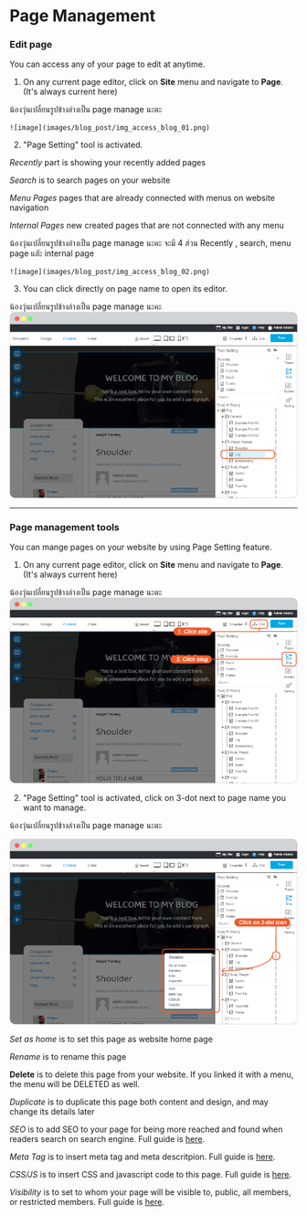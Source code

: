 # Page Management

### Edit page

You can access any of your page to edit at anytime.

1. On any current page editor, click on **Site** menu and navigate to **Page**. (It's always current here)

น้องวุ่นเปลี่ยนรูปข้างล่างเป็น page manage นะตะ

    ![image](images/blog_post/img_access_blog_01.png)


2. "Page Setting" tool is activated.

*Recently* part is showing your recently added pages

*Search* is to search pages on your website

*Menu Pages* pages that are already connected with menus on website navigation

*Internal Pages* new created pages that are not connected with any menu

น้องวุ่นเปลี่ยนรูปข้างล่างเป็น page manage นะคะ จะมี 4 ส่วน Recently , search, menu page แลัะ internal page

    ![image](images/blog_post/img_access_blog_02.png)

3. You can click directly on page name to open its editor.

น้องวุ่นเปลี่ยนรูปข้างล่างเป็น page manage นะคะ 
    ![image](images/blog_post/img_access_blog_03.png)


--------------------------------------------------------------------


### Page management tools

You can mange pages on your website by using Page Setting feature.

1. On any current page editor, click on **Site** menu and navigate to **Page**. (It's always current here)

น้องวุ่นเปลี่ยนรูปข้างล่างเป็น page manage นะตะ
    ![image](images/blog_post/img_access_blog_01.png)


2. "Page Setting" tool is activated, click on 3-dot next to page name you want to manage.

น้องวุ่นเปลี่ยนรูปข้างล่างเป็น page manage นะตะ

![image](images/blog_post/img_blog_management.png)


*Set as home* is to set this page as website home page

*Rename* is to rename this page

**Delete** is to delete this page from your website. If you linked it with a menu, the menu will be DELETED as well.

*Duplicate* is to duplicate this page both content and design, and may change its details later

*SEO* is to add SEO to your page for being more reached and found when readers search on search engine. Full guide is [here](https://user.rvsitebuilder.com/docs/master/en/website-seo.md).

*Meta Tag* is to insert meta tag and meta descritpion. Full guide is [here](https://user.rvsitebuilder.com/docs/master/en/website-meta-tag.md).

*CSS/JS* is to insert CSS and javascript code to this page. Full guide is [here](https://user.rvsitebuilder.com/docs/master/en/css-and-javascript.md).

*Visibility* is to set to whom your page will be visible to, public, all members, or restricted members. Full guide is [here](https://user.rvsitebuilder.com/docs/master/en/page-visibility.md).

